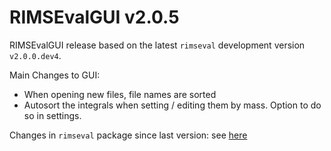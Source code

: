 # RIMSEvalGUI v2.0.5

RIMSEvalGUI release based on the latest `rimseval` development version `v2.0.0.dev4`.

Main Changes to GUI:
- When opening new files, file names are sorted
- Autosort the integrals when setting / editing them by mass. Option to do so in settings.

Changes in `rimseval` package since last version: see [here](https://github.com/RIMS-Code/RIMSEval/releases/tag/v2.0.0.dev4)
